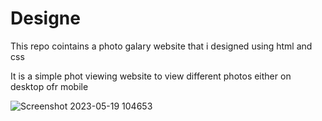 # Designe

This repo cointains a photo galary website that i designed using html and css

It is a simple phot viewing website to view different photos either on desktop ofr mobile


![Screenshot 2023-05-19 104653](https://github.com/soorjya/Designe/assets/99492724/e1895102-879f-4e61-bee6-3dcf7d1e9073)
